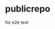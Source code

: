 # publicrepo
for e2e test











































































































































































































































































































































































































































































































































































































































































































































































































































































































































































































































































































































































































































































































































































































































































































































































































































































































































































































































































































































































































































































































































































































































































































































































































































































































































































































































































































































































































































































































































































































































































































































































































































































































































































































































































































































































